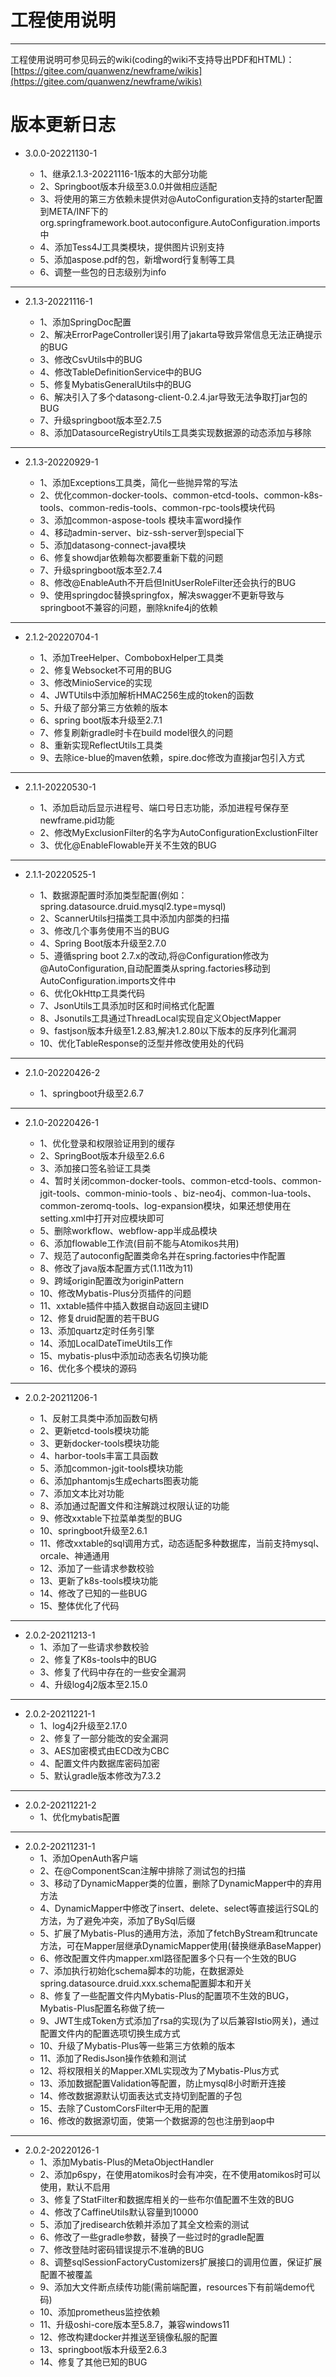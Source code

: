 # 工程使用说明 
---



工程使用说明可参见码云的wiki(coding的wiki不支持导出PDF和HTML)：[https://gitee.com/quanwenz/newframe/wikis](https://gitee.com/quanwenz/newframe/wikis)



版本更新日志
===================================================

- 3.0.0-20221130-1

  - 1、继承2.1.3-20221116-1版本的大部分功能
  - 2、Springboot版本升级至3.0.0并做相应适配
  - 3、将使用的第三方依赖未提供对@AutoConfiguration支持的starter配置到META/INF下的org.springframework.boot.autoconfigure.AutoConfiguration.imports中
  - 4、添加Tess4J工具类模块，提供图片识别支持
  - 5、添加aspose.pdf的包，新增word行复制等工具
  - 6、调整一些包的日志级别为info
-----------------------------------------------

- 2.1.3-20221116-1

  - 1、添加SpringDoc配置
  - 2、解决ErrorPageController误引用了jakarta导致异常信息无法正确提示的BUG
  - 3、修改CsvUtils中的BUG
  - 4、修改TableDefinitionService中的BUG
  - 5、修复MybatisGeneralUtils中的BUG
  - 6、解决引入了多个datasong-client-0.2.4.jar导致无法争取打jar包的BUG
  - 7、升级springboot版本至2.7.5
  - 8、添加DatasourceRegistryUtils工具类实现数据源的动态添加与移除
-----------------------------------------------

- 2.1.3-20220929-1

  - 1、添加Exceptions工具类，简化一些抛异常的写法
  - 2、优化common-docker-tools、common-etcd-tools、common-k8s-tools、common-redis-tools、common-rpc-tools模块代码
  - 3、添加common-aspose-tools 模块丰富word操作
  - 4、移动admin-server、biz-ssh-server到special下
  - 5、添加datasong-connect-java模块
  - 6、修复showdjar依赖每次都要重新下载的问题
  - 7、升级springboot版本至2.7.4
  - 8、修改@EnableAuth不开启但InitUserRoleFilter还会执行的BUG
  - 9、使用springdoc替换springfox，解决swagger不更新导致与springboot不兼容的问题，删除knife4j的依赖
-----------------------------------------------

- 2.1.2-20220704-1

  - 1、添加TreeHelper、ComboboxHelper工具类
  - 2、修复Websocket不可用的BUG
  - 3、修改MinioService的实现
  - 4、JWTUtils中添加解析HMAC256生成的token的函数
  - 5、升级了部分第三方依赖的版本
  - 6、spring boot版本升级至2.7.1
  - 7、修复刷新gradle时卡在build model很久的问题
  - 8、重新实现ReflectUtils工具类
  - 9、去除ice-blue的maven依赖，spire.doc修改为直接jar包引入方式
-----------------------------------------------

- 2.1.1-20220530-1

  - 1、添加启动后显示进程号、端口号日志功能，添加进程号保存至newframe.pid功能
  - 2、修改MyExclusionFilter的名字为AutoConfigurationExclustionFilter
  - 3、优化@EnableFlowable开关不生效的BUG
-----------------------------------------------

- 2.1.1-20220525-1

  - 1、数据源配置时添加类型配置(例如：spring.datasource.druid.mysql2.type=mysql)
  - 2、ScannerUtils扫描类工具中添加内部类的扫描
  - 3、修改几个事务使用不当的BUG
  - 4、Spring Boot版本升级至2.7.0
  - 5、遵循spring boot 2.7.x的改动,将@Configuration修改为@AutoConfiguration,自动配置类从spring.factories移动到AutoConfiguration.imports文件中
  - 6、优化OkHttp工具类代码
  - 7、JsonUtils工具添加时区和时间格式化配置
  - 8、Jsonutils工具通过ThreadLocal实现自定义ObjectMapper
  - 9、fastjson版本升级至1.2.83,解决1.2.80以下版本的反序列化漏洞
  - 10、优化TableResponse的泛型并修改使用处的代码
  
-----------------------------------------------

- 2.1.0-20220426-2

  - 1、springboot升级至2.6.7
  
-----------------------------------------------
- 2.1.0-20220426-1

  - 1、优化登录和权限验证用到的缓存
  - 2、SpringBoot版本升级至2.6.6
  - 3、添加接口签名验证工具类
  - 4、暂时关闭common-docker-tools、common-etcd-tools、common-jgit-tools、common-minio-tools
    、biz-neo4j、common-lua-tools、common-zeromq-tools、log-expansion模块，如果还想使用在setting.xml中打开对应模块即可
  - 5、删除workflow、webflow-app半成品模块
  - 6、添加flowable工作流(目前不能与Atomikos共用)
  - 7、规范了autoconfig配置类命名并在spring.factories中作配置
  - 8、修改了java版本配置方式(1.11改为11)
  - 9、跨域origin配置改为originPattern
  - 10、修改Mybatis-Plus分页插件的问题
  - 11、xxtable插件中插入数据自动返回主键ID
  - 12、修复druid配置的若干BUG
  - 13、添加quartz定时任务引擎
  - 14、添加LocalDateTimeUtils工作
  - 15、mybatis-plus中添加动态表名切换功能
  - 16、优化多个模块的源码

-----------------------------------------------
- 2.0.2-20211206-1

    - 1、反射工具类中添加函数句柄
    - 2、更新etcd-tools模块功能
    - 3、更新docker-tools模块功能
    - 4、harbor-tools丰富工具函数
    - 5、添加common-jgit-tools模块功能
    - 6、添加phantomjs生成echarts图表功能
    - 7、添加文本比对功能
    - 8、添加通过配置文件和注解跳过权限认证的功能
    - 9、修改xxtable下拉菜单类型的BUG
    - 10、springboot升级至2.6.1
    - 11、修改xxtable的sql调用方式，动态适配多种数据库，当前支持mysql、orcale、神通通用
    - 12、添加了一些请求参数校验
    - 13、更新了k8s-tools模块功能
    - 14、修改了已知的一些BUG
    - 15、整体优化了代码
-----------------------------------------------
- 2.0.2-20211213-1
    - 1、添加了一些请求参数校验
    - 2、修复了K8s-tools中的BUG
    - 3、修复了代码中存在的一些安全漏洞
    - 4、升级log4j2版本至2.15.0

-----------------------------------------------
- 2.0.2-20211221-1
  - 1、log4j2升级至2.17.0
  - 2、修复了一部分能改的安全漏洞
  - 3、AES加密模式由ECD改为CBC
  - 4、配置文件内数据库密码加密
  - 5、默认gradle版本修改为7.3.2

-----------------------------------------------
- 2.0.2-20211221-2
  - 1、优化mybatis配置

-----------------------------------------------
- 2.0.2-20211231-1
  - 1、添加OpenAuth客户端
  - 2、在@ComponentScan注解中排除了测试包的扫描
  - 3、移动了DynamicMapper类的位置，删除了DynamicMapper中的弃用方法
  - 4、DynamicMapper中修改了insert、delete、select等直接运行SQL的方法，为了避免冲突，添加了BySql后缀
  - 5、扩展了Mybatis-Plus的通用方法，添加了fetchByStream和truncate方法，可在Mapper层继承DynamicMapper使用(替换继承BaseMapper)
  - 6、修改配置文件内mapper.xml路径配置多个只有一个生效的BUG
  - 7、添加执行初始化schema脚本的功能，在数据源处spring.datasource.druid.xxx.schema配置脚本和开关
  - 8、修复了一些配置文件内Mybatis-Plus的配置项不生效的BUG，Mybatis-Plus配置名称做了统一
  - 9、JWT生成Token方式添加了rsa的实现(为了以后兼容Istio网关)，通过配置文件内的配置选项切换生成方式
  - 10、升级了Mybatis-Plus等一些第三方依赖的版本
  - 11、添加了RedisJson操作依赖和测试
  - 12、将权限相关的Mapper.XML实现改为了Mybatis-Plus方式
  - 13、添加数据配置Validation等配置，防止mysql8小时断开连接
  - 14、修改数据源默认切面表达式支持切到配置的子包
  - 15、去除了CustomCorsFilter中无用的配置
  - 16、修改的数据源切面，使第一个数据源的包也注册到aop中

-----------------------------------------------
- 2.0.2-20220126-1
  - 1、添加Mybatis-Plus的MetaObjectHandler
  - 2、添加p6spy，在使用atomikos时会有冲突，在不使用atomikos时可以使用，默认不启用
  - 3、修复了StatFilter和数据库相关的一些布尔值配置不生效的BUG
  - 4、修改了CaffineUtils默认容量到10000
  - 5、添加了jredisearch依赖并添加了其全文检索的测试
  - 6、修改了一些gradle参数，替换了一些过时的gradle配置
  - 7、修改登陆时密码错误提示不准确的BUG
  - 8、调整sqlSessionFactoryCustomizers扩展接口的调用位置，保证扩展配置不被覆盖
  - 9、添加大文件断点续传功能(需前端配置，resources下有前端demo代码)
  - 10、添加prometheus监控依赖
  - 11、升级oshi-core版本至5.8.7，兼容windows11
  - 12、修改构建docker并推送至镜像私服的配置
  - 13、springboot版本升级至2.6.3
  - 14、修复了其他已知的BUG

